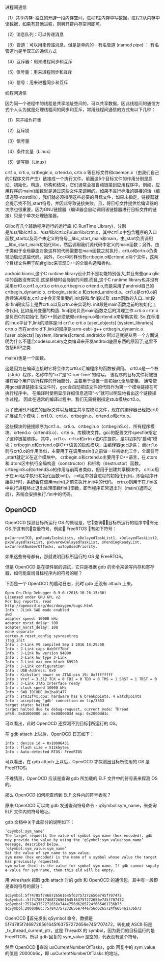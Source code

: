 



进程间通信

（1）共享内存: 独立的开辟一段内存空间，进程1往内存中写数据，进程2从内存中读数据，如果有其他进程，则另开辟内存空间即可。

（2）消息队列：可以传递消息

（3）管道：可以用来传递消息，但是是单向的
	- 有名管道 (named pipe) ： 有名管道也是半双工的通信方式 

（4）互斥器：用来进程同步和互斥

（5）信号量：用来进程同步和互斥

（6）信号：用来进程同步和互斥

线程间通信

因为同一个进程中的线程是共享地址空间的，可以共享数据，因此线程间的通信方式个人认为就是处理线程间的同步和互斥，常用线程间通信的方式有以下几种：

（1）原子操作符集

（2）互斥锁

（3）信号量

（4）条件变量（Linux）

（5）读写锁（Linux）

crt1.o, crti.o, crtbegin.o, crtend.o, crtn.o 等目标文件和daemon.o（由我们自己的C程序文件产生）链接成一个执行文件。前面这5个目标文件的作用分别是启动、初始化、构造、析构和结束，它们通常会被自动链接到应用程序中。例如，应用程序的main()函数就是通过这些文件来调用的。如果不进行标准的链接的话（编译选项-nostdlib），我们就必须指明这些必要的目标文件，如果未指定，链接器就会提示找不到_start符号，并因此导致链接失败。且，将目标文件提供给编译器的次序也很重要，因为GNU链接器（编译器会自动调用该链接器进行目标文件的链接）只是个单次处理链接器。

 

Glibc有几个辅助程序运行的运行库 (C RunTime Library)，分别是/usr/lib/crt1.o、/usr/lib/crti.o和/usr/lib/crtn.o，其中crt1.o中包含程序的入口函数_start以及两个未定义的符号__libc_start_main和main，由_start负责调用__libc_start_main初始化libc，然后调用我们源代码中定义的main函数；另外，由于类似于全局静态对象这样的代码需要在main函数之前执行，crti.o和crtn.o负责辅助启动这些代码。另外，Gcc中同样也有crtbegin.o和crtend.o两个文件，这两个目标文件用于配合glibc来实现C++的全局构造和析构。


android bionic,这个C runtime library设计并不是功能特别强大,并且有些gnu glic中的函数没有实现,这是移植时会碰到的问题.而且,这个C runtime library也并没有采用crt0.o,crt1.o,crti.o crtn.o,crtbegin.o crtend.o,而是采用了android自己的crtbegin_dynamic.o, crtbegin_static.o 和crtend_android.o。crt1.o是crt0.o的后续演进版本,crt1.o中会非常重要的.init段和.fini段以及_start函数的入口..init段和.fini段实际上是靠crti.o以及crtn.o来实现的. init段是main函数之前的初始化工作代码, 比如全局变量的构造. fini段则负责main函数之后的清理工作.crti.o crtn.o是负责C的初始化,而C++则必须依赖crtbegin.o和crtend.o来帮助实现.
        So,在标准的linux平台下,link的顺序是:ld crt1.o crti.o [user_objects] [system_libraries] crtn.o
        而在android下,link的顺序是:arm-eabi-g++ crtbegin_dynamic.o [user_objects] [system_libraries]crtend_android.o
        所以这就是从另一个方面说明为什么不适合codesourcery之类编译来开发android底层东西的原因了,这里不包括BSP之类.

 

main()也是一个函数。

这是因为在编译连接时它将会作为crt0.s汇编程序的函数被调用。
crt0.s是一个桩（stub）程序，名称中的“crt”是“C run-time”的缩写。
该程序的目标文件将被链接在每个用户执行程序的开始部分，主要用于设置一些初始化全局变量。
通常使用gcc编译链接生成文件时，gcc会自动把该文件的代码作为第一个模块链接在可执行程序中。
在编译时使用显示详细信息选项“-v”就可以明显地看出这个链接操作过程。
因此在通常的编译过程中，我们无需特别指定stub模块crt0.o。

为了使用ELF格式的目标文件以及建立共享库模块文件，现在的编译器已经把crt0扩展成几个模块：
crt1.0、crti.o、crtbegin.o、crtend.o和crtn.o。

这些模块的链接顺序为crt1.o、crti.o、crtbegin.o（crtbeginS.o）、所有程序模块、crtend.o（crtendS.o）、crtn.o、库模块文件。gcc的配置文件specfile指定了这种链接顺序。
其中，crt1.o、crti.o和crtn.o由C库提供，是C程序的“启动”模块；crtbegin.o和crtend.o是C++语言的启动模块，由编译器gcc提供；
而crt1.o则与crt0.o的作用类似，主要用于在调用main()之前做一些初始化工作，全局符号_start就定义在这个模块中。
crtbegin.o和crtend.o主要用于C++语言，在.ctors和.dtors区中执行全局构造（constructor）和析构（destructor）函数。crtbeginS.o和crtendS.o的作用与前两者类似，但用于创建共享模块中。
crti.o用于在.init区中执行初始化函数init()。.init区中包含进程的初始化代码，即当程序开始执行时，系统会在调用main()之前先执行.init中的代码。
crtn.o则用于在.fini区中执行进程终止退出处理函数fini()函数，即当程序正常退出时（main()返回之后），系统会安排执行.fini中的代码。

## OpenOCD 

OpenOCD 探测目标所运行 OS 的原理是，它查询目标所运行的程序中有无 OS 所含有的变量符号，例如 FreeRTOS 有如下符号：

    pxCurrentTCB, pxReadyTasksLists, xDelayedTaskList1, xDelayedTaskList2, pxDelayedTaskList, pxOverowDelayedTaskList, xPendingReadyList, uxCurrentNumberOfTasks, uxTopUsedPriority.

如果这些符号都有，那就说明目标所运行的 OS 是 FreeRTOS。

但是 OpenOCD 是在硬件层的调试，它只是根据 gdb 的命令来读写内存和寄存器，如何能查询目标程序内的符号的呢？

下面是一个 OpenOCD 的启动日志，此时 gdb 还没有 attach 上来。

    Open On-Chip Debugger 0.9.0 (2016-10-26-15:30)
    Licensed under GNU GPL v2
    For bug reports, read
    http://openocd.org/doc/doxygen/bugs.html
    Info : JLink SWD mode enabled
    swd
    adapter speed: 10000 kHz
    adapter_nsrst_delay: 100
    adapter_nsrst_delay: 100
    none separate
    cortex_m reset_config sysresetreq
    jtag_init
    Info : J-Link V9 compiled Sep 1 2016 18:29:50
    Info : J-Link caps 0xb9ff7bbf
    Info : J-Link hw version 94000
    Info : J-Link hw type J-Link
    Info : J-Link max mem block 69920
    Info : J-Link configuration
    Info : USB-Address: 0x0
    Info : Kickstart power on JTAG-pin 19: 0xffffffff
    Info : Vref = 3.312 TCK = 0 TDI = 0 TDO = 0 TMS = 1 SRST = 1 TRST = 0
    Info : J-Link JTAG Interface ready
    Info : clock speed 10000 kHz
    Info : SWD IDCODE 0x2ba01477
    Info : stm32f4x.cpu: hardware has 6 breakpoints, 4 watchpoints
    Info : accepting 'gdb' connection on tcp/3333
    target state: halted
    target halted due to debug-request, current mode: Thread
    xPSR: 0x01000000 pc: 0x08000034 msp: 0x2000dd1c

可以看出，此时 OpenOCD 还探测不到目标所运行的 OS。

在 gdb attach 上以后，OpenOCD 日志如下：

    Info : device id = 0x10006431
    Info : flash size = 512kbytes
    Info : Auto-detected RTOS: FreeRTOS

可以看出，在 gdb attach 上以后，OpenOCD 才探测出目标所使用的 OS 是 FreeRTOS。

不难猜测，OpenOCD 应该是查询 gdb 所加载的 ELF 文件中的符号表来探测 OS 的。

那么 OpenOCD 如何能查询到 ELF 文件内的符号表呢？

原来 OpenOCD 可以向 gdb 发送查询符号命令 - qSymbol:sym_name，来查询 ELF 文件内的符号地址。

gdb 文档中关于此部分的说明如下：

    ‘qSymbol:sym_name’
    The target requests the value of symbol sym name (hex encoded). gdb may provide the value by using the ‘qSymbol:sym_value:sym_name’ message, described below.
    ‘qSymbol:sym_value:sym_name’
    Set the value of sym name to sym value.
    sym name (hex encoded) is the name of a symbol whose value the target has previously requested.
    sym value (hex) is the value for symbol sym name. If gdb cannot supply a value for sym name, then this eld will be empty.

用 wireshark 抓取 gdb attach 时的 gdb 和 OpenOCD 的通信包，其中有一段即是查询符号的部分：

    $qSymbol:5f74785f7468726561645f63757272656e745f707472
    $qSymbol::5f74785f7468726561645f63757272656e745f707472
    $qSymbol:757843757272656e744e756d6265724f665461736b73
    $qSymbol:20000b6c:757843757272656e744e756d6265724f665461736b73

OpenOCD 首先发出 qSymbol 命令，数据是 5f74785f7468726561645f63757272656e745f707472，转化成 ASCII 码是 _tx_thread_current_ptr，这是 ThreadX 的 symbol，因为我们的目标运行的是 FreeRTOS，所以 gdb 回复的 sym_value 是空的，代表没有这个符号。

然后 OpenOCD 查询 uxCurrentNumberOfTasks，gdb 回复中的 sym_value 的值是 20000b6c，即 uxCurrentNumberOfTasks 的地址。



